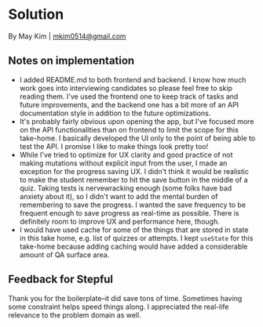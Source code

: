 # Solution

By May Kim | mkim0514@gmail.com

## Notes on implementation

- I added README.md to both frontend and backend. I know how much work goes into interviewing candidates so please feel free to skip reading them. I've used the frontend one to keep track of tasks and future improvements, and the backend one has a bit more of an API documentation style in addition to the future optimizations.
- It's probably fairly obvious upon opening the app, but I've focused more on the API functionalities than on frontend to limit the scope for this take-home. I basically developed the UI only to the point of being able to test the API. I promise I like to make things look pretty too!
- While I've tried to optimize for UX clarity and good practice of not making mutations without explicit input from the user, I made an exception for the progress saving UX. I didn't think it would be realistic to make the student remember to hit the save button in the middle of a quiz. Taking tests is nervewracking enough (some folks have bad anxiety about it), so I didn't want to add the mental burden of remembering to save the progress. I wanted the save frequency to be frequent enough to save progress as real-time as possible. There is definitely room to improve UX and performance here, though.
- I would have used cache for some of the things that are stored in state in this take home, e.g. list of quizzes or attempts. I kept `useState` for this take-home because adding caching would have added a considerable amount of QA surface area.

## Feedback for Stepful

Thank you for the boilerplate–it did save tons of time. Sometimes having some constraint helps speed things along. I appreciated the real-life relevance to the problem domain as well.
